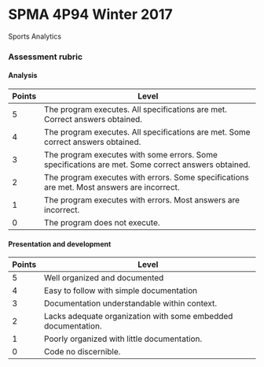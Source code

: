 # SPMA 4P94 Winter 2017
Sports Analytics

### Assessment rubric

#### Analysis
| Points | Level                                    |
| ------ | ---------------------------------------- |
| 5      | The program executes. All specifications are met. Correct answers obtained. |
| 4      | The program executes. All specifications are met. Some correct answers obtained. |
| 3      | The program executes with some errors. Some specifications are met. Some correct answers obtained. |
| 2      | The program executes with errors. Some specifications are met. Most answers are incorrect. |
| 1      | The program executes with errors. Most answers are incorrect. |
| 0      | The program does not execute.            |

#### Presentation and development
| Points | Level                                    |
| ------ | ---------------------------------------- |
| 5      | Well organized and documented            |
| 4      | Easy to follow with simple documentation |
| 3      | Documentation understandable within context. |
| 2      | Lacks adequate organization with some embedded documentation. |
| 1      | Poorly organized with little documentation. |
| 0      | Code no discernible.                     |

